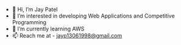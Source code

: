 - 👋 Hi, I’m Jay Patel
- 👀 I’m interested in developing Web Applications and Competitive Programming
- 🌱 I’m currently learning AWS
- 📫 Reach me at - jayp13061998@gmail.com

